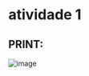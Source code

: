 # atividade 1
## PRINT:
![image](https://github.com/Edsaugusto/Softex/assets/90328070/ad3e2228-15e2-40a7-81f8-420aac23d5c5)
